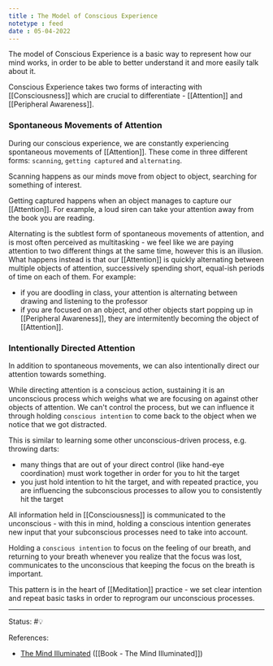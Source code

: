 ```yaml
---
title : The Model of Conscious Experience
notetype : feed
date : 05-04-2022
---
```




The model of Conscious Experience is a basic way to represent how our mind works, in order to be able to better understand it and more easily talk about it.

Conscious Experience takes two forms of interacting with [[Consciousness]] which are crucial to differentiate - [[Attention]] and [[Peripheral Awareness]].


### Spontaneous Movements of Attention

During our conscious experience, we are constantly experiencing spontaneous movements of [[Attention]]. These come in three different forms: `scanning`, `getting captured` and `alternating`.

Scanning happens as our minds move from object to object, searching for something of interest.

Getting captured happens when an object manages to capture our [[Attention]]. For example, a loud siren can take your attention away from the book you are reading.

Alternating is the subtlest form of spontaneous movements of attention, and is most often perceived as multitasking - we feel like we are paying attention to two different things at the same time, however this is an illusion. What happens instead is that our [[Attention]] is quickly alternating between multiple objects of attention, successively spending short, equal-ish periods of time on each of them. For example:
- if you are doodling in class, your attention is alternating between drawing and listening to the professor
- if you are focused on an object, and other objects start popping up in [[Peripheral Awareness]], they are intermitently becoming the object of [[Attention]].


### Intentionally Directed Attention
In addition to spontaneous movements, we can also intentionally direct our attention towards something. 

While directing attention is a conscious action, sustaining it is an unconscious process which weighs what we are focusing on against other objects of attention. We can't control the process, but we can influence it through holding `conscious intention` to come back to the object when we notice that we got distracted.

This is similar to learning some other unconscious-driven process, e.g. throwing darts:
- many things that are out of your direct control (like hand-eye coordination) must work together in order for you to hit the target
- you just hold intention to hit the target, and with repeated practice, you are influencing the subconscious processes to allow you to consistently hit the target

All information held in [[Consciousness]] is communicated to the unconscious - with this in mind, holding a conscious intention generates new input that your subconscious processes need to take into account.

Holding a `conscious intention` to focus on the feeling of our breath, and returning to your breath whenever you realize that the focus was lost, communicates to the unconscious that keeping the focus on the breath is important.

This pattern is in the heart of [[Meditation]] practice - we set clear intention and repeat basic tasks in order to reprogram our unconscious processes.





-----

Status: #💡 

References:
- [The Mind Illuminated](https://www.goodreads.com/en/book/show/25942786-the-mind-illuminated) ([[Book - The Mind Illuminated]])
